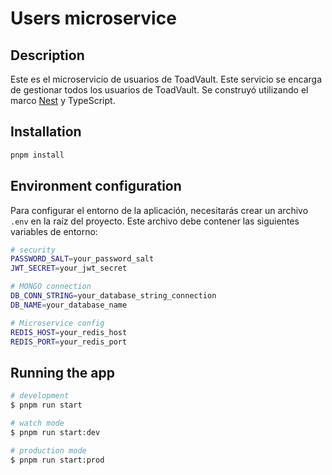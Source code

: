 # Users microservice

## Description

Este es el microservicio de usuarios de ToadVault. Este servicio se encarga de gestionar todos los usuarios de ToadVault. Se construyó utilizando el marco [Nest](https://github.com/nestjs/nest) y TypeScript.

## Installation

```bash
pnpm install
```

## Environment configuration

Para configurar el entorno de la aplicación, necesitarás crear un archivo `.env` en la raíz del proyecto. Este archivo debe contener las siguientes variables de entorno:

```bash
# security
PASSWORD_SALT=your_password_salt
JWT_SECRET=your_jwt_secret

# MONGO connection
DB_CONN_STRING=your_database_string_connection
DB_NAME=your_database_name

# Microservice config
REDIS_HOST=your_redis_host
REDIS_PORT=your_redis_port
```

## Running the app

```bash
# development
$ pnpm run start

# watch mode
$ pnpm run start:dev

# production mode
$ pnpm run start:prod
```

